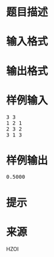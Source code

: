 

# 题目描述



# 输入格式



# 输出格式



# 样例输入


<pre>3 3
1 2 1
2 3 2
3 1 3
</pre>

# 样例输出


<pre>0.5000
</pre>

# 提示



# 来源


<p>
HZOI 
</p>
